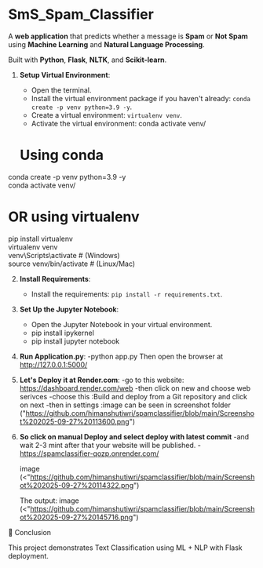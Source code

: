 # SmS_Spam_Classifier

A **web application** that predicts whether a message is **Spam** or **Not Spam** using **Machine Learning** and **Natural Language Processing**.  

Built with **Python**, **Flask**, **NLTK**, and **Scikit-learn**.  

1. **Setup Virtual Environment**:
   - Open the terminal.
   - Install the virtual environment package if you haven't already: `conda create -p venv python=3.9 -y`.
   - Create a virtual environment: `virtualenv venv`.
   - Activate the virtual environment:
    conda activate venv/

    # Using conda  
conda create -p venv python=3.9 -y  
conda activate venv/

# OR using virtualenv  
pip install virtualenv  
virtualenv venv  
venv\Scripts\activate   # (Windows)  
source venv/bin/activate  # (Linux/Mac)



2. **Install Requirements**:
   - Install the requirements: `pip install -r requirements.txt`.

3. **Set Up the Jupyter Notebook**:
   - Open the Jupyter Notebook in your virtual environment.
   - pip install ipykernel
   - pip install jupyter notebook

4. **Run Application.py**:
   -python app.py
   Then open the browser at http://127.0.0.1:5000/

5. **Let's Deploy it at Render.com**:
   -go to this website: https://dashboard.render.com/web
   -then click on new and choose web serivces
   -choose this :Build and deploy from a Git repository and click on next
   -then in settings :image can be seen in screenshot folder ("https://github.com/himanshutiwri/spamclassifier/blob/main/Screenshot%202025-09-27%20113600.png")


6. **So click on manual Deploy and select deploy with latest commit**
   -and wait 2-3 mint after that your website will be published.
   -https://spamclassifier-qozp.onrender.com/

   image (<"https://github.com/himanshutiwri/spamclassifier/blob/main/Screenshot%202025-09-27%20114322.png")

   The output:
   image (<"https://github.com/himanshutiwri/spamclassifier/blob/main/Screenshot%202025-09-27%20145716.png")


   
🙌 Conclusion

This project demonstrates Text Classification using ML + NLP with Flask deployment.

